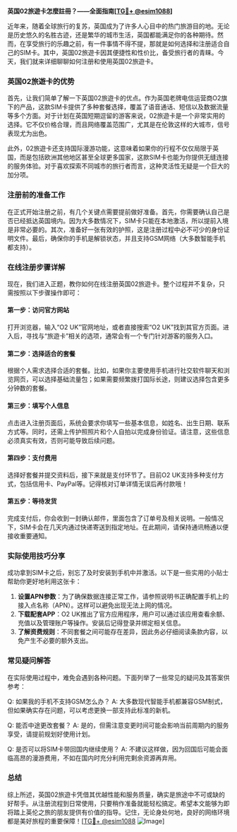 **英国02旅遊卡怎麼註冊？——全面指南[[TG💪+ @esim1088](https://t.me/s/esim1088)]**

近年来，随着全球旅行的复苏，英国成为了许多人心目中的热门旅游目的地。无论是历史悠久的名胜古迹，还是繁华的城市生活，英国都能满足你的各种期待。然而，在享受旅行的乐趣之前，有一件事情不得不提，那就是如何选择和注册适合自己的SIM卡。其中，英国02旅遊卡因其便捷性和性价比，备受旅行者的青睐。今天，我们就来详细聊聊如何注册和使用英国02旅遊卡。

### 英国02旅遊卡的优势

首先，让我们简单了解一下英国02旅遊卡的优点。作为英国老牌电信运营商O2旗下的产品，这款SIM卡提供了多种套餐选择，覆盖了语音通话、短信以及数据流量等多个方面。对于计划在英国短期逗留的游客来说，02旅遊卡是一个非常实用的选择。它不仅价格合理，而且网络覆盖范围广，尤其是在伦敦这样的大城市，信号表现尤为出色。

此外，02旅遊卡还支持国际漫游功能，这意味着如果你的行程不仅仅局限于英国，而是包括欧洲其他地区甚至全球更多国家，这款SIM卡也能为你提供无缝连接的服务体验。对于喜欢探索不同城市的旅行者而言，这种灵活性无疑是一个巨大的加分项。

### 注册前的准备工作

在正式开始注册之前，有几个关键点需要提前做好准备。首先，你需要确认自己是否已经抵达英国境内。因为大多数情况下，SIM卡只能在本地激活，所以提前入境是非常必要的。其次，准备好一张有效的护照，这是注册过程中必不可少的身份证明文件。最后，确保你的手机是解锁状态，并且支持GSM网络（大多数智能手机都支持）。

### 在线注册步骤详解

现在，我们进入正题，教你如何在线注册英国02旅遊卡。整个过程并不复杂，只需按照以下步骤操作即可：

#### 第一步：访问官方网站
打开浏览器，输入“O2 UK”官网地址，或者直接搜索“O2 UK”找到其官方页面。进入后，寻找与“旅遊卡”相关的选项，通常会有一个专门针对游客的服务入口。

#### 第二步：选择适合的套餐
根据个人需求选择合适的套餐。比如，如果你主要使用手机进行社交软件聊天和浏览网页，可以选择基础流量包；如果需要频繁拨打国际长途，则建议选择包含更多分钟数的套餐。

#### 第三步：填写个人信息
点击进入注册页面后，系统会要求你填写一些基本信息，如姓名、出生日期、联系方式等。同时，还需上传护照照片和个人自拍以完成身份验证。请注意，这些信息必须真实有效，否则可能导致后续问题。

#### 第四步：支付费用
选择好套餐并提交资料后，接下来就是支付环节了。目前O2 UK支持多种支付方式，包括信用卡、PayPal等。记得核对订单详情无误后再付款哦！

#### 第五步：等待发货
完成支付后，你会收到一封确认邮件，里面包含了订单号及相关说明。一般情况下，SIM卡会在几天内通过快递寄送到指定地址。在此期间，请保持通讯畅通以便接收重要通知。

### 实际使用技巧分享

成功拿到SIM卡之后，别忘了及时安装到手机中并激活。以下是一些实用的小贴士帮助你更好地利用这张卡：

1. **设置APN参数**：为了确保数据连接正常工作，请参照说明书正确配置手机上的接入点名称（APN）。这样可以避免出现无法上网的情况。
2. **下载配套APP**：O2 UK推出了官方应用程序，用户可以通过该应用查看余额、充值以及管理账户等操作。安装后记得登录并绑定相关信息。
3. **了解资费规则**：不同套餐之间可能存在差异，因此务必仔细阅读条款内容，以免产生不必要的额外支出。

### 常见疑问解答

在实际使用过程中，难免会遇到各种问题。下面列举了一些常见的疑问及其答案供参考：

Q: 如果我的手机不支持GSM怎么办？
A: 大多数现代智能手机都兼容GSM制式，但如果确实存在问题，可以考虑更换一部支持此标准的新机。

Q: 能否中途更改套餐？
A: 是的，但需注意变更时间可能会影响当前周期内的服务享受，请提前规划好使用计划。

Q: 是否可以将SIM卡带回国内继续使用？
A: 不建议这样做，因为回国后可能会面临高昂的漫游费用，不如在国内时充分利用完剩余资源再弃用。

### 总结

综上所述，英国02旅遊卡凭借其优越性能和服务质量，确实是旅途中不可或缺的好帮手。从注册流程到日常使用，只要稍作准备就能轻松搞定。希望本文能够为即将踏上英伦之旅的朋友提供有价值的指导。记住，无论身处何地，良好的网络环境都是美好旅程的重要保障！[[TG💪+ @esim1088](https://t.me/s/esim1088) ![Image](https://i.postimg.cc/4NQfJmqS/Snipaste-2025-05-13-00-14-12.png)]